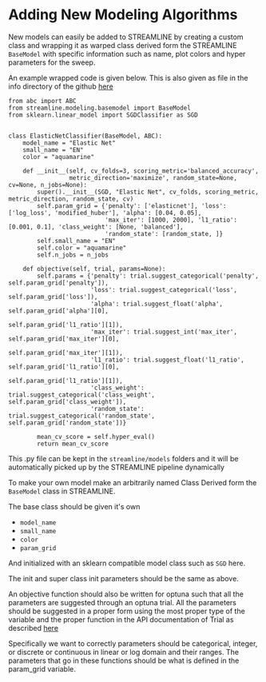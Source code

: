 # Adding New Modeling Algorithms

New models can easily be added to STREAMLINE by creating a custom class 
and wrapping it as warped class derived form the STREAMLINE `BaseModel` with 
specific information such as name, plot colors and hyper parameters for the sweep.

An example wrapped code is given below. This is also given as file in the 
info directory of the github [here](https://github.com/UrbsLab/STREAMLINE/blob/dev/info/elastic_net.py)


```
from abc import ABC
from streamline.modeling.basemodel import BaseModel
from sklearn.linear_model import SGDClassifier as SGD


class ElasticNetClassifier(BaseModel, ABC):
    model_name = "Elastic Net"
    small_name = "EN"
    color = "aquamarine"

    def __init__(self, cv_folds=3, scoring_metric='balanced_accuracy',
                 metric_direction='maximize', random_state=None, cv=None, n_jobs=None):
        super().__init__(SGD, "Elastic Net", cv_folds, scoring_metric, metric_direction, random_state, cv)
        self.param_grid = {'penalty': ['elasticnet'], 'loss': ['log_loss', 'modified_huber'], 'alpha': [0.04, 0.05],
                           'max_iter': [1000, 2000], 'l1_ratio': [0.001, 0.1], 'class_weight': [None, 'balanced'],
                           'random_state': [random_state, ]}
        self.small_name = "EN"
        self.color = "aquamarine"
        self.n_jobs = n_jobs

    def objective(self, trial, params=None):
        self.params = {'penalty': trial.suggest_categorical('penalty', self.param_grid['penalty']),
                       'loss': trial.suggest_categorical('loss', self.param_grid['loss']),
                       'alpha': trial.suggest_float('alpha', self.param_grid['alpha'][0],
                                                    self.param_grid['l1_ratio'][1]),
                       'max_iter': trial.suggest_int('max_iter', self.param_grid['max_iter'][0],
                                                     self.param_grid['max_iter'][1]),
                       'l1_ratio': trial.suggest_float('l1_ratio', self.param_grid['l1_ratio'][0],
                                                       self.param_grid['l1_ratio'][1]),
                       'class_weight': trial.suggest_categorical('class_weight', self.param_grid['class_weight']),
                       'random_state': trial.suggest_categorical('random_state', self.param_grid['random_state'])}

        mean_cv_score = self.hyper_eval()
        return mean_cv_score
```

This .py file can be kept in the `streamline/models` folders and it will be automatically picked up by the STREAMLINE 
pipeline dynamically

To make your own model make an arbitrarily named Class Derived form the `BaseModel` class in STREAMLINE.

The base class should be given it's own     
    
* `model_name`
* `small_name`
* `color`
* `param_grid`

And initialized with an sklearn compatible model class such as `SGD` here.

The init and super class init parameters should be the same as above.

An objective function should also be written for optuna such that all the parameters are suggested 
through an optuna trial. All the parameters should be suggested in a proper form using the most proper 
type of the variable and the proper function in the API documentation of 
Trial as described [here](https://optuna.readthedocs.io/en/stable/reference/generated/optuna.trial.Trial.html)

Specifically we want to correctly parameters should be categorical, integer, or 
discrete or continuous in linear or log domain and their ranges.
The parameters that go in these functions should be what is defined in the param_grid variable.
